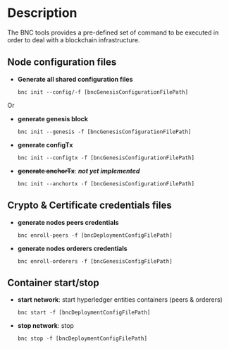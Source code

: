 # Description

The BNC tools provides a pre-defined set of command to be executed in order to deal with a blockchain infrastructure.


## Node configuration files

* __Generate all shared configuration files__
  ````
  bnc init --config/-f [bncGenesisConfigurationFilePath]
  ````
Or
 
* __generate genesis block__
    ````
    bnc init --genesis -f [bncGenesisConfigurationFilePath]
    ````
* __generate configTx__
    ````
    bnc init --configtx -f [bncGenesisConfigurationFilePath]
    ````
* __~~generate anchorTx~~__: **_not yet implemented_**
    ````
    bnc init --anchortx -f [bncGenesisConfigurationFilePath]
    ````

## Crypto & Certificate credentials files

* __generate nodes peers credentials__
    ````
    bnc enroll-peers -f [bncDeploymentConfigFilePath]
    ````
* __generate nodes orderers credentials__
    ````
    bnc enroll-orderers -f [bncGenesisConfigFilePath]
    ````

##  Container start/stop

* __start network__: start hyperledger entities containers (peers & orderers)
    ````
    bnc start -f [bncDeploymentConfigFilePath]
    ````

* __stop network__: stop 
    ````
    bnc stop -f [bncDeploymentConfigFilePath]
    ````

